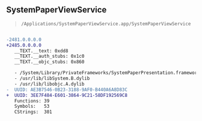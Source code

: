 ## SystemPaperViewService

> `/Applications/SystemPaperViewService.app/SystemPaperViewService`

```diff

-2481.0.0.0.0
+2485.0.0.0.0
   __TEXT.__text: 0xdd8
   __TEXT.__auth_stubs: 0x1c0
   __TEXT.__objc_stubs: 0x860

   - /System/Library/PrivateFrameworks/SystemPaperPresentation.framework/SystemPaperPresentation
   - /usr/lib/libSystem.B.dylib
   - /usr/lib/libobjc.A.dylib
-  UUID: AE3B7546-0B23-3188-9AF0-B440A6A8D83C
+  UUID: 3EE7F484-E601-3864-9C21-58DF192569C8
   Functions: 39
   Symbols:   53
   CStrings:  301

```
